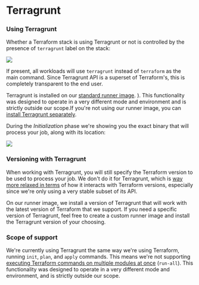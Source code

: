 # Terragrunt

### Using Terragrunt

Whether a Terraform stack is using Terragrunt or not is controlled by the presence of `terragrunt` label on the stack:

![](../../.gitbook/assets/Settings\_·\_GitLab\_\_Terragrunt\_with\_autodeploy.png)

If present, all workloads will use `terragrunt` instead of `terraform` as the main command. Since Terragrunt API is a superset of Terraform's, this is completely transparent to the end user.

Terragrunt is installed on our [standard runner image](../../integrations/docker.md#standard-runner-image). ). This functionality was designed to operate in a very different mode and environment and is strictly outside our scope.If you're not using our runner image, you can [install Terragrunt separately](https://terragrunt.gruntwork.io/docs/getting-started/install/#install-terragrunt).

During the _Initialization_ phase we're showing you the exact binary that will process your job, along with its location:

![](../../.gitbook/assets/Update\_main\_tf\_·\_GitLab\_\_Terragrunt\_with\_autodeploy.png)

### Versioning with Terragrunt

When working with Terragrunt, you will still specify the Terraform version to be used to process your job. We don't do it for Terragrunt, which is [way more relaxed in terms](https://terragrunt.gruntwork.io/docs/getting-started/supported-terraform-versions/) of how it interacts with Terraform versions, especially since we're only using a very stable subset of its API.

On our runner image, we install a version of Terragrunt that will work with the latest version of Terraform that we support. If you need a specific version of Terragrunt, feel free to create a custom runner image and install the Terragrunt version of your choosing.

### Scope of support

We're currently using Terragrunt the same way we're using Terraform, running `init`, `plan`, and `apply` commands. This means we're not supporting [executing Terraform commands on multiple modules at once](https://terragrunt.gruntwork.io/docs/features/execute-terraform-commands-on-multiple-modules-at-once/) (`run-all`). This functionality was designed to operate in a very different mode and environment, and is strictly outside our scope.
